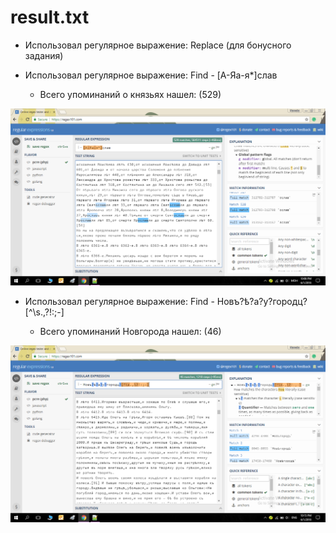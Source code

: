 # result.txt


+ Использовал регулярное выражение: Replace (для бонусного задания)

+ Использовал регулярное выражение: Find - [А-Яа-я*]слав

     - Всего упоминаний о князьях нашел: (529)
     
![](https://github.com/nbayarsaykhan/result.txt/blob/master/.%D1%81%D0%BB%D0%B0%D0%B2..png)    

+ Использовал регулярное выражение: Find - Новъ?ѣ?а?у?городц?[^\s.,\?!:;-]

     - Всего упоминаний Новгорода нашел: (46)

![](https://github.com/nbayarsaykhan/result.txt/blob/master/%D0%9D%D0%BE%D0%B2%D0%B3%D0%BE%D1%80%D0%BE%D0%B4.png)
